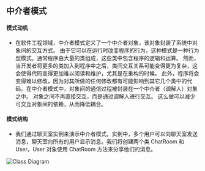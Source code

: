 ## 中介者模式

#### 模式动机

* 在软件工程领域，中介者模式定义了一个中介者对象，该对象封装了系统中对象间的交互方式。 由于它可以在运行时改变程序的行为，这种模式是一种行为型模式。通常程序由大量的类组成，这些类中包含程序的逻辑和运算。 然而，当开发者将更多的类加入到程序中之后，类间交互关系可能变得更为复杂，这会使得代码变得更加难以阅读和维护，尤其是在重构的时候。 此外，程序将会变得难以修改，因为对其所做的任何修改都有可能影响到其它几个类中的代码。在中介者模式中，对象间的通信过程被封装在一个中介者（调解人）对象之中。 对象之间不再直接交互，而是通过调解人进行交互。 这么做可以减少可交互对象间的依赖，从而降低耦合。

#### 模式结构

* 我们通过聊天室实例来演示中介者模式。实例中，多个用户可以向聊天室发送消息，聊天室向所有的用户显示消息。我们将创建两个类 ChatRoom 和 User。User 对象使用 ChatRoom 方法来分享他们的消息。

![Class Diagram](http://www.plantuml.com/plantuml/proxy?src=https://raw.githubusercontent.com/yueyangtian/Design-pattern/master/UML/mediator.puml)